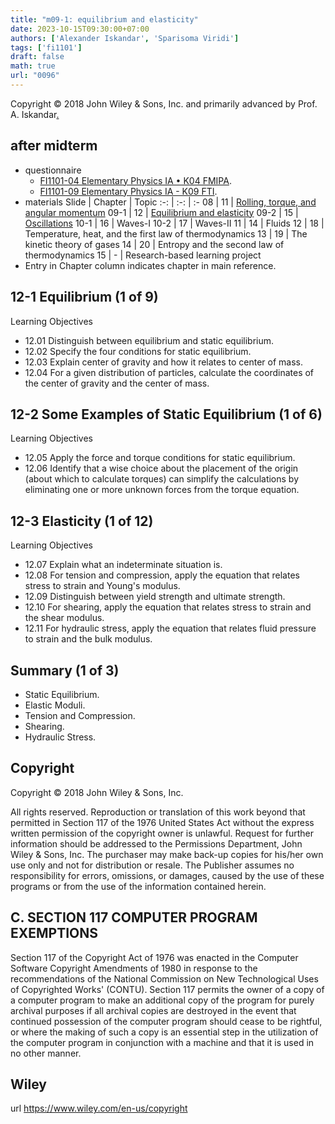 ```yaml
---
title: "m09-1: equilibrium and elasticity"
date: 2023-10-15T09:30:00+07:00
authors: ['Alexander Iskandar', 'Sparisoma Viridi']
tags: ['fi1101']
draft: false
math: true
url: "0096"
---
```

Copyright © 2018 John Wiley & Sons, Inc. and primarily advanced by Prof. A. Iskandar[.](https://cdn-edunex.itb.ac.id/27677-Elementary-Physics-I/16714-Elastisitas-dan-Osilasi/1697342659882_Handout-FI-1101-Module_09-1---ch12.pdf)


## after midterm
+ questionnaire
  - [FI1101-04 Elementary Physics IA &bull; K04 FMIPA](https://docs.google.com/forms/d/e/1FAIpQLSehtlG_WUGRq2vwo3PSmj0qfKVWZWOXOq-6KNOo3W2gXzaY8g/viewform).
  - [FI1101-09 Elementary Physics IA - K09 FTI](https://docs.google.com/forms/d/e/1FAIpQLSdMsQJihm_2XnxVsWM4TTx-o2FrIazjWmKeXo8jTeCHEkWPfg/viewform).
+ materials
Slide | Chapter | Topic
:-: | :-: | :-
08   | 11 | [Rolling, torque, and angular momentum](../0095/)
09-1 | 12 | [Equilibrium and elasticity](../0096/)
09-2 | 15 | [Oscillations](../0097/)
10-1 | 16 | Waves-I
10-2 | 17 | Waves-II
11   | 14 | Fluids
12   | 18 | Temperature, heat, and the first law of thermodynamics
13   | 19 | The kinetic theory of gases
14   | 20 | Entropy and the second law of thermodynamics
15   | -  | Research-based learning project
+ Entry in Chapter column indicates chapter in main reference.


## 12-1 Equilibrium (1 of 9)
Learning Objectives
+ 12.01 Distinguish between equilibrium and static equilibrium.
+ 12.02 Specify the four conditions for static equilibrium.
+ 12.03 Explain center of gravity and how it relates to center of mass.
+ 12.04 For a given distribution of particles, calculate the coordinates of the center of gravity and the center of mass.


## 12-2 Some Examples of Static Equilibrium (1 of 6)
Learning Objectives
+ 12.05 Apply the force and torque conditions for static equilibrium.
+ 12.06 Identify that a wise choice about the placement of the origin (about which to calculate torques) can simplify the calculations by eliminating one or more unknown forces from the torque equation.


## 12-3 Elasticity (1 of 12)
Learning Objectives
+ 12.07 Explain what an indeterminate situation is.
+ 12.08 For tension and compression, apply the equation that relates stress to strain and Young's modulus.
+ 12.09 Distinguish between yield strength and ultimate strength.
+ 12.10 For shearing, apply the equation that relates stress to strain and the shear modulus.
+ 12.11 For hydraulic stress, apply the equation that relates fluid pressure to strain and the bulk modulus.


## Summary (1 of 3)
+ Static Equilibrium.
+ Elastic Moduli.
+ Tension and Compression.
+ Shearing.
+ Hydraulic Stress.


## Copyright
Copyright © 2018 John Wiley & Sons, Inc.

All rights reserved. Reproduction or translation of this work beyond that permitted in Section 117 of the 1976 United States Act without the express written permission of the copyright owner is unlawful. Request for further information should be addressed to the Permissions Department, John Wiley & Sons, Inc. The purchaser may make back-up copies for his/her own use only and not for distribution or resale. The Publisher assumes no responsibility for errors, omissions, or damages, caused by the use of these programs or from the use of the information contained herein.


## C. SECTION 117 COMPUTER PROGRAM EXEMPTIONS
Section 117 of the Copyright Act of 1976 was enacted in the Computer Software Copyright Amendments of 1980 in response to the recommendations of the National Commission on New Technological Uses of Copyrighted Works' (CONTU). Section 117 permits the owner of a copy of a computer program to make an additional copy of the program for purely archival purposes if all archival copies are destroyed in the event that continued possession of the computer program should cease to be rightful, or where the making of such a copy is an essential step in the utilization of the computer program in conjunction with a machine and that it is used in no other manner.


## Wiley
url https://www.wiley.com/en-us/copyright
